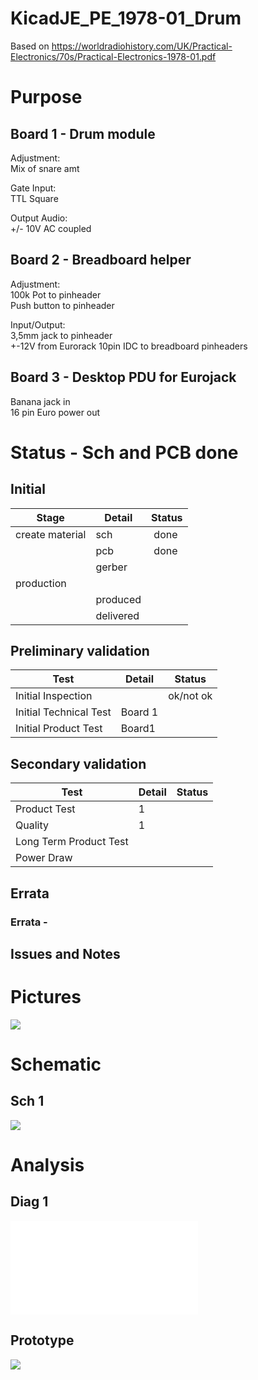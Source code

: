 # KicadJE_PE_1978-01_Drum
Based on https://worldradiohistory.com/UK/Practical-Electronics/70s/Practical-Electronics-1978-01.pdf

# Purpose

## Board 1 - Drum module
Adjustment:  
Mix of snare amt

Gate Input:  
TTL Square

Output Audio:  
+/- 10V AC coupled

## Board 2 - Breadboard helper
Adjustment:  
100k Pot to pinheader  
Push button to pinheader

Input/Output:  
3,5mm jack to pinheader  
+-12V from Eurorack 10pin IDC to breadboard pinheaders

## Board 3 - Desktop PDU for Eurojack
Banana jack in  
16 pin Euro power out

# Status - Sch and PCB done
## Initial 
| Stage  | Detail | Status |
| ------------- | ------------- | ------------- |
| create material  | sch | done |
| | pcb | done |
| | gerber |  |
| production  |   |  |
|  | produced |  |
|  | delivered |  |
## Preliminary validation
| Test  | Detail | Status |
| ------------- | ------------- | ------------- |
| Initial Inspection | | ok/not ok |
| Initial Technical Test | Board 1 |  |
| Initial Product Test | Board1 |  |

## Secondary validation
| Test  | Detail | Status |
| ------------- | ------------- |------------- |
| Product Test | 1 | |
| Quality | 1 | |
| Long Term Product Test |  |  |
| Power Draw |  | 

## Errata
### Errata - 

## Issues and Notes
### 

# Pictures
![](KicadJE_.png)

# Schematic
## Sch 1
![](KicadJE_.png)

# Analysis
## Diag 1
![](.pdf)

## Prototype
![](.jpg)
